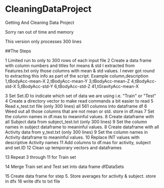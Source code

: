 # CleaningDataProject
Getting And Cleaning Data Project


Sorry ran out of time and memory

This version only processes 300 lines

##The Steps

1     Limited run to only to 300 rows of each input file
2     Create a data frame with column numbers and titles for means & std
      I extracted from Features.txt only those columns with mean & std values. 
      I never got round to extracting this info as part of the script.
      Example
        column,description
        1,tBodyAcc-mean-X
        2,tBodyAcc-mean-Y
        3,tBodyAcc-mean-Z
        4,tBodyAcc-std-X
        5,tBodyAcc-std-Y
        6,tBodyAcc-std-Z
        41,tGravityAcc-mean-X
  
3     Set Set.ID to indicate which set of data we are using i.e. "Train" or "Test"
4     Create a directory vector to make read commands a bit easier to read
5     Read x_test.txt file (only 300 lines) all 561 columns into dataframe df
6     Weed out all those columns that are not mean or std. store in df.mas
7     Set the column names in df.mas to meaninful values.
8     Create dataframe with all Subject data from subject_test.txt (only 300 lines)
9     Set the column names in subject dataframe to meaninful values.
8     Create dataframe with all Activity data from y_test.txt (only 300 lines)
9     Set the column names in Activity dataframe to meaninful values.
10    Replace INT values with descriptive Activity names
11    Add columns to df.mas for activity, subject and set.ID
12    Clean up temporary vectors and dataframes

13    Repeat 3 through 11 for Train set

14    Merge Train set and Test set into data frame dfDataSets

15    Create data frame for step 5. Store averages for activity & subject. store in dfx
16    write dfx to txt file


